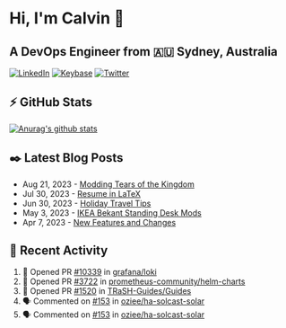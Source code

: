 # Hi, I'm Calvin 🍭
## A DevOps Engineer from 🇦🇺 Sydney, Australia</h3>

[![LinkedIn](https://img.shields.io/badge/-c–bui-0077B5?style=flat-square&labelColor=0077B5&logo=LinkedIn&logoColor=white)](https://www.linkedin.com/in/c-bui/)
[![Keybase](https://img.shields.io/badge/-calvinbui-ff6f21?style=flat-square&labelColor=ff6f21&logo=Keybase&logoColor=white)](https://keybase.io/calvinbui)
[![Twitter](https://img.shields.io/badge/-ASAPCalvin-1DA1F2?style=flat-square&labelColor=1DA1F2&logo=Twitter&logoColor=white)](https://twitter.com/ASAPCalvin)

<!-- https://github.com/rishavanand/github-profilinator -->
## ⚡ GitHub Stats
[![Anurag's github stats](https://github-readme-stats.vercel.app/api?username=calvinbui&count_private=true&hide_title=true)](https://github.com/anuraghazra/github-readme-stats)

<!-- https://github.com/gautamkrishnar/blog-post-workflow -->
## ✒️ Latest Blog Posts

<!-- BLOG-POST-LIST:START -->
- Aug 21, 2023 - [Modding Tears of the Kingdom](https://calvin.me/modding-tears-of-the-kingdom)
- Jul 30, 2023 - [Resume in LaTeX](https://calvin.me/resume-in-latex)
- Jun 30, 2023 - [Holiday Travel Tips](https://calvin.me/holiday-travel-tips)
- May 3, 2023 - [IKEA Bekant Standing Desk Mods](https://calvin.me/ikea-bekant-megadesk)
- Apr 7, 2023 - [New Features and Changes](https://calvin.me/new-features-and-changes)

<!-- BLOG-POST-LIST:END -->

## 🏃‍ Recent Activity

<!--START_SECTION:activity-->
1. 💪 Opened PR [#10339](https://github.com/grafana/loki/pull/10339) in [grafana/loki](https://github.com/grafana/loki)
2. 💪 Opened PR [#3722](https://github.com/prometheus-community/helm-charts/pull/3722) in [prometheus-community/helm-charts](https://github.com/prometheus-community/helm-charts)
3. 💪 Opened PR [#1520](https://github.com/TRaSH-Guides/Guides/pull/1520) in [TRaSH-Guides/Guides](https://github.com/TRaSH-Guides/Guides)
4. 🗣 Commented on [#153](https://github.com/oziee/ha-solcast-solar/issues/153#issuecomment-1679688404) in [oziee/ha-solcast-solar](https://github.com/oziee/ha-solcast-solar)
5. 🗣 Commented on [#153](https://github.com/oziee/ha-solcast-solar/issues/153#issuecomment-1678840349) in [oziee/ha-solcast-solar](https://github.com/oziee/ha-solcast-solar)
<!--END_SECTION:activity-->
